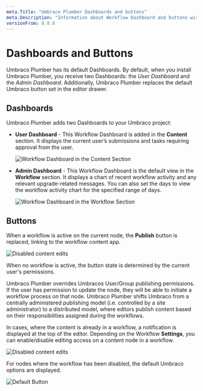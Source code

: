 ```yaml
---
meta.Title: "Umbraco Plumber Dashboards and buttons"
meta.Description: "Information about Workflow Dashboard and buttons with Umbraco Plumber"
versionFrom: 8.0.0
---
```


# Dashboards and Buttons

Umbraco Plumber has its default Dashboards. By default, when you install Umbraco Plumber, you receive two Dashboards: the *User Dashboard* and the *Admin Dashboard*. Additionally, Umbraco Plumber replaces the default Umbraco button set in the editor drawer.

## Dashboards

Umbraco Plumber adds two Dashboards to your Umbraco project:

- **User Dashboard** - This Workflow Dashboard is added in the **Content** section. It displays the current user’s submissions and tasks requiring approval from the user.

  ![Workflow Dashboard in the Content Section](images/WorkflowDashboard_ContentSection.png)

- **Admin Dashboard** - This Workflow Dashboard is the default view in the **Workflow** section. It displays a chart of recent workflow activity and any relevant upgrade-related messages. You can also set the days to view the workflow activity chart for the specified range of days.

  ![Workflow Dashboard in the Workflow Section](images/WorkflowDashboard_WorkflowSection.png)

## Buttons

When a workflow is active on the current node, the **Publish** button is replaced, linking to the workflow content app.

![Disabled content edits](images/Buttons.png)

When no workflow is active, the button state is determined by the current user's permissions.

Umbraco Plumber overrides Umbracos User/Group publishing permissions. If the user has permission to update the node, they will be able to initiate a workflow process on that node. Umbraco Plumber shifts Umbraco from a centrally administered publishing model (i.e. controlled by a site administrator) to a distributed model, where editors publish content based on their responsibilities assigned during the workflows.

In cases, where the content is already in a workflow, a notification is displayed at the top of the editor. Depending on the Workflow **Settings**, you can enable/disable editing access on a content node in a workflow.

![Disabled content edits](images/blocked_content.png)

For nodes where the workflow has been disabled, the default Umbraco options are displayed.

![Default Button](images/Default_Buttons.png)
